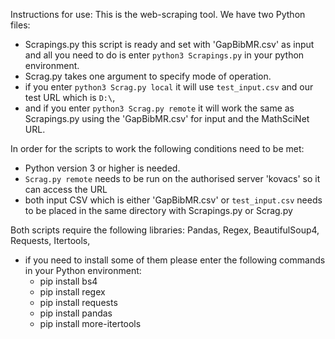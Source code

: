 Instructions for use:
This is the web-scraping tool.
We have two Python files:
 + Scrapings.py this script is ready and set with 'GapBibMR.csv' as input and all you need to do is enter `python3 Scrapings.py` in your python environment.
 + Scrag.py takes one argument to specify mode of operation. 
  + if you enter `python3 Scrag.py local` it will use `test_input.csv` and our test URL which is `D:\`, 
  + and if you enter `python3 Scrag.py remote` it will work the same as Scrapings.py using the 'GapBibMR.csv' for input and the MathSciNet URL.
 
In order for the scripts to work the following conditions need to be met:
 + Python version 3 or higher is needed.
 + `Scrag.py remote` needs to be run on the authorised server 'kovacs' so it can access the URL
 + both input CSV which is either 'GapBibMR.csv' or `test_input.csv` needs to be placed in the same directory with Scrapings.py or Scrag.py
 
 Both scripts require the following libraries: Pandas, Regex, BeautifulSoup4, Requests, Itertools,
 + if you need to install some of them please enter the following commands in your Python environment:
     - pip install bs4
     - pip install regex
     - pip install requests
     - pip install pandas
     - pip install more-itertools


